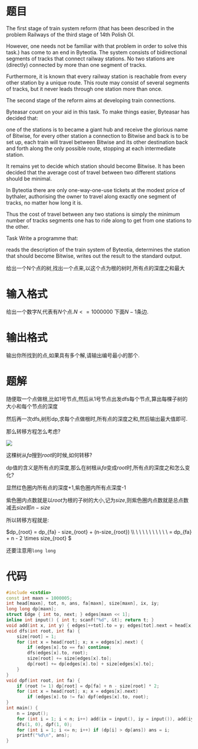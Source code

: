 # 题目

The first stage of train system reform (that has been described in the problem Railways of the third stage of 14th Polish OI.

However, one needs not be familiar with that problem in order to solve this task.) has come to an end in Byteotia. The system consists of bidirectional segments of tracks that connect railway stations. No two stations are (directly) connected by more than one segment of tracks.

Furthermore, it is known that every railway station is reachable from every other station by a unique route. This route may consist of several segments of tracks, but it never leads through one station more than once.

The second stage of the reform aims at developing train connections.

Byteasar count on your aid in this task. To make things easier, Byteasar has decided that:

one of the stations is to became a giant hub and receive the glorious name of Bitwise, for every other station a connection to Bitwise and back is to be set up, each train will travel between Bitwise and its other destination back and forth along the only possible route, stopping at each intermediate station.

It remains yet to decide which station should become Bitwise. It has been decided that the average cost of travel between two different stations should be minimal.

In Byteotia there are only one-way-one-use tickets at the modest price of  bythaler, authorising the owner to travel along exactly one segment of tracks, no matter how long it is.

Thus the cost of travel between any two stations is simply the minimum number of tracks segments one has to ride along to get from one stations to the other.

Task Write a programme that:

reads the description of the train system of Byteotia, determines the station that should become Bitwise, writes out the result to the standard output.

给出一个N个点的树,找出一个点来,以这个点为根的树时,所有点的深度之和最大

# 输入格式

给出一个数字$N$,代表有$N$个点.$N<=1000000$ 下面$N-1$条边.

# 输出格式

输出你所找到的点,如果具有多个解,请输出编号最小的那个.

# 题解

随便取一个点做根,比如1号节点,然后从1号节点出发dfs每个节点,算出每棵子树的大小和每个节点的深度

然后再一次dfs,树形dp,求每个点做根时,所有点的深度之和,然后输出最大值即可.

那么转移方程怎么考虑?

![](https://img2020.cnblogs.com/blog/1975074/202004/1975074-20200412223020163-2115390372.png)

这棵树从$fa$搜到$root$的时候,如何转移?

dp值的含义是所有点的深度,那么在树根从$fa$变成$root$时,所有点的深度之和怎么变化?

显然红色圈内所有点的深度+1,紫色圈内所有点深度-1

紫色圈内点数就是以$root$为根的子树的大小,记为$size$,则紫色圈内点数就是总点数减去$size$即$n-size$

所以转移方程就是:

$dp_{root} = dp_{fa} - size_{root} + (n-size_{root})
\\\ \ \ \ \ \ \ \ \ \ \ = dp_{fa} + n - 2 \times size_{root}
$

还要注意用`long long`

# 代码

```cpp
#include <cstdio>
const int maxn = 1000005;
int head[maxn], tot, n, ans, fa[maxn], size[maxn], ix, iy;
long long dp[maxn];
struct Edge { int to, next; } edges[maxn << 1];
inline int input() { int t; scanf("%d", &t); return t; }
void add(int x, int y) { edges[++tot].to = y; edges[tot].next = head[x]; head[x] = tot; }
void dfs(int root, int fa) {
    size[root] = 1;
    for (int x = head[root]; x; x = edges[x].next) {
        if (edges[x].to == fa) continue;
        dfs(edges[x].to, root);
        size[root] += size[edges[x].to];
        dp[root] += dp[edges[x].to] + size[edges[x].to];
    }
}
void dpf(int root, int fa) {
    if (root != 1) dp[root] = dp[fa] + n - size[root] * 2;
    for (int x = head[root]; x; x = edges[x].next)
        if (edges[x].to != fa) dpf(edges[x].to, root);
}
int main() {
    n = input();
    for (int i = 1; i < n; i++) add(ix = input(), iy = input()), add(iy, ix);
    dfs(1, 0), dpf(1, 0);
    for (int i = 1; i <= n; i++) if (dp[i] > dp[ans]) ans = i;
    printf("%d\n", ans);
}
```